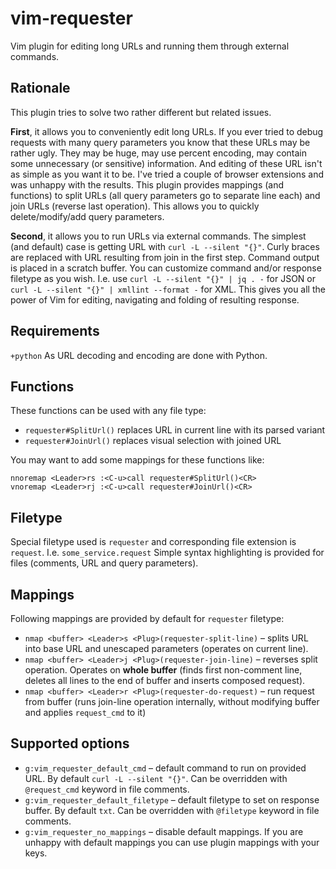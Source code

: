 # vim-requester

Vim plugin for editing long URLs and running them through external commands.

## Rationale

This plugin tries to solve two rather different but related issues.

**First**, it allows you to conveniently edit long URLs.
If you ever tried to debug requests with many query parameters you know that these URLs may be rather ugly.
They may be huge, may use percent encoding, may contain some unnecessary (or sensitive) information.
And editing of these URL isn't as simple as you want it to be.
I've tried a couple of browser extensions and was unhappy with the results.
This plugin provides mappings (and functions) to split URLs (all query parameters go to separate line each) and join URLs (reverse last operation).
This allows you to quickly delete/modify/add query parameters.

**Second**, it allows you to run URLs via external commands.
The simplest (and default) case is getting URL with `curl -L --silent "{}"`.
Curly braces are replaced with URL resulting from join in the first step.
Command output is placed in a scratch buffer.
You can customize command and/or response filetype as you wish.
I.e. use `curl -L --silent "{}" | jq . -` for JSON or `curl -L --silent "{}" | xmllint --format -` for XML.
This gives you all the power of Vim for editing, navigating and folding of resulting response.

## Requirements

`+python`
As URL decoding and encoding are done with Python.

## Functions

These functions can be used with any file type:

* `requester#SplitUrl()` replaces URL in current line with its parsed variant
* `requester#JoinUrl()` replaces visual selection with joined URL

You may want to add some mappings for these functions like:

    nnoremap <Leader>rs :<C-u>call requester#SplitUrl()<CR>
    vnoremap <Leader>rj :<C-u>call requester#JoinUrl()<CR>

## Filetype

Special filetype used is `requester` and corresponding file extension is `request`.
I.e. `some_service.request`
Simple syntax highlighting is provided for files (comments, URL and query parameters).

## Mappings

Following mappings are provided by default for `requester` filetype:

* `nmap <buffer> <Leader>s <Plug>(requester-split-line)` – splits URL into base URL and unescaped parameters (operates on current line).
* `nmap <buffer> <Leader>j <Plug>(requester-join-line)` – reverses split operation. Operates on **whole buffer** (finds first non-comment line, deletes all lines to the end of buffer and inserts composed request).
* `nmap <buffer> <Leader>r <Plug>(requester-do-request)` – run request from buffer (runs join-line operation internally, without modifying buffer and applies `request_cmd` to it)

## Supported options

* `g:vim_requester_default_cmd` – default command to run on provided URL. By default `curl -L --silent "{}"`. Can be overridden with `@request_cmd` keyword in file comments. 
* `g:vim_requester_default_filetype` – default filetype to set on response buffer. By default `txt`. Can be overridden with `@filetype` keyword in file comments.
* `g:vim_requester_no_mappings` – disable default mappings. If you are unhappy with default mappings you can use plugin mappings with your keys.
